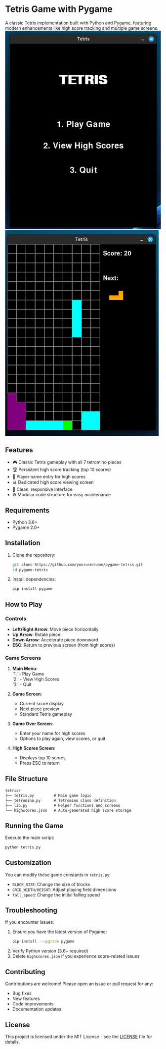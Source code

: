# Tetris Game with Pygame

A classic Tetris implementation built with Python and Pygame, featuring modern enhancements like high score tracking and multiple game screens.  
![Tetris](scrshots/demo.png)   ![Tetreis](scrshots/demo2.png) 
## Features

- 🎮 Classic Tetris gameplay with all 7 tetromino pieces
- 🏆 Persistent high score tracking (top 10 scores)
- 📛 Player name entry for high scores
- 📊 Dedicated high score viewing screen
- 🎨 Clean, responsive interface
- ⚙️ Modular code structure for easy maintenance

## Requirements

- Python 3.6+
- Pygame 2.0+

## Installation

1. Clone the repository:
   ```bash
   git clone https://github.com/yourusername/pygame-tetris.git
   cd pygame-tetris
   ```

2. Install dependencies:
   ```bash
   pip install pygame
   ```

## How to Play

### Controls
- **Left/Right Arrow**: Move piece horizontally
- **Up Arrow**: Rotate piece
- **Down Arrow**: Accelerate piece downward
- **ESC**: Return to previous screen (from high scores)

### Game Screens
1. **Main Menu**:  
   '1.' - Play Game  
   '2.' - View High Scores  
   '3.' - Quit  

2. **Game Screen**:
   - Current score display
   - Next piece preview
   - Standard Tetris gameplay

3. **Game Over Screen**:
   - Enter your name for high scores
   - Options to play again, view scores, or quit

4. **High Scores Screen**:
   - Displays top 10 scores
   - Press ESC to return

## File Structure

```
tetris/
├── tetris.py         # Main game logic
├── tetromino.py      # Tetromino class definition
├── lib.py            # Helper functions and screens
└── highscores.json   # Auto-generated high score storage
```

## Running the Game

Execute the main script:
```bash
python tetris.py
```

## Customization

You can modify these game constants in `tetris.py`:
- `BLOCK_SIZE`: Change the size of blocks
- `GRID_WIDTH/HEIGHT`: Adjust playing field dimensions
- `fall_speed`: Change the initial falling speed

## Troubleshooting

If you encounter issues:
1. Ensure you have the latest version of Pygame:
   ```bash
   pip install --upgrade pygame
   ```
2. Verify Python version (3.6+ required)
3. Delete `highscores.json` if you experience score-related issues

## Contributing

Contributions are welcome! Please open an issue or pull request for any:
- Bug fixes
- New features
- Code improvements
- Documentation updates

## License

This project is licensed under the MIT License - see the [LICENSE](LICENSE) file for details.
